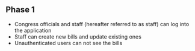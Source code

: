 ## Phase 1

* Congress officials and staff (hereafter referred to as staff) can log into the application
* Staff can create new bills and update existing ones
* Unauthenticated users can not see the bills

